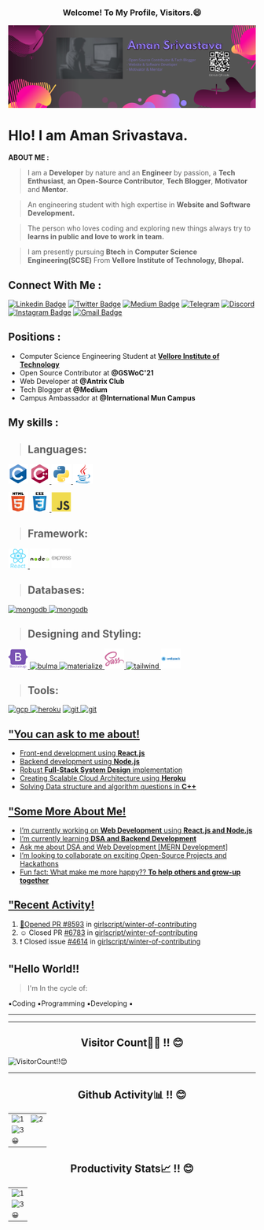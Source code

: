 <h3 align="center"> <p>Welcome! To My Profile, Visitors.😄</p> </h3>

<img align="center" src="glow.png">


# **Hlo! I am Aman Srivastava.** 
**ABOUT ME :**
> I am a **Developer** by nature and an **Engineer**  by passion, a **Tech Enthusiast**, **an Open-Source Contributor**, **Tech Blogger**, **Motivator** and **Mentor**.

> An engineering student with high expertise in **Website and Software Development.**

> The person who loves coding and exploring new things always try to **learns in public and love to work in team.**

> I am presently pursuing **Btech** in **Computer Science Engineering(SCSE)** From **Vellore Institute of Technology, Bhopal.**


##  Connect With Me :
[![Linkedin Badge](https://img.shields.io/badge/-Aman.Srivastava-blue?style=flat-square&logo=Linkedin&logoColor=black&link=https://https://www.linkedin.com/in/aman-srivastava-43b42920a/)](https://www.linkedin.com/in/aman-srivastava-43b42920a/)
[![Twitter Badge](https://img.shields.io/badge/-@Aman.Srivastava-1ca0f1?style=&flat-square&labelColor=1ca0f1&logo=twitter&logoColor=black&link=https://twitter.com/AmanSri68355587)](https://twitter.com/AmanSri68355587)
[![Medium Badge](https://img.shields.io/badge/-@Aman.Srivastava-03a57a?style=&flat-square&labelColor=black&logo=Medium&link=https://medium.com/@amansrv/)](https://medium.com/@amansrv)
[![Telegram](https://img.shields.io/badge/-Telegram-blue?style=flat-square&logo=Telegram&logoColor=white)](https://t.me/aman1srv)
[![Discord](https://img.shields.io/badge/-Discord-7289DA?style=flat-square&logo=discord&logoColor=white)](https://discordapp.com/users/aman.srivastava#7510)
[![Instagram Badge](https://img.shields.io/badge/-Instagram-purple?style=flat-square&logo=instagram&logoColor=white&link=https://instagram.com/aman.srivastava___/)](https://instagram.com/aman.srivastava___)
[![Gmail Badge](https://img.shields.io/badge/-srivastavaaman237@gmail.com-c14438?style=flat-square&logo=Gmail&logoColor=black&link=mailto:srivastavaaman237@gmail.com)](mailto:srivastavaaman237@gmail.com)

<!-- This is my coding profile accounts -->
 

## Positions :
- Computer Science Engineering Student at **[Vellore Institute of Technology](http://vitbhopal.ac.in/)**
- Open Source Contributor at **@GSWoC'21**
- Web Developer at **@Antrix Club**
- Tech Blogger at **@Medium**
- Campus Ambassador at **@International Mun Campus**


## My skills :
> ##  **Languages:** 
<a href="https://www.cprogramming.com/" target="_blank"> <img src="https://raw.githubusercontent.com/devicons/devicon/master/icons/c/c-original.svg" alt="c" width="40" height="40"/></a> 
<a href="https://www.w3schools.com/cpp/" target="_blank"> <img src="https://raw.githubusercontent.com/devicons/devicon/master/icons/cplusplus/cplusplus-original.svg" alt="cplusplus" width="40" height="40"/> </a> 
<a href="https://www.python.org" target="_blank"> <img src="https://raw.githubusercontent.com/devicons/devicon/master/icons/python/python-original.svg" alt="python" width="40" height="40"/> </a> 
<a href="https://www.java.com" target="_blank"> <img src="https://raw.githubusercontent.com/devicons/devicon/master/icons/java/java-original.svg" alt="java" width="40" height="40"/> </a><br>

<a href="https://www.w3.org/html/" target="_blank"> <img src="https://raw.githubusercontent.com/devicons/devicon/master/icons/html5/html5-original-wordmark.svg" alt="html5" width="40" height="40"/></a> 
<a href="https://www.w3schools.com/css/" target="_blank"> <img src="https://raw.githubusercontent.com/devicons/devicon/master/icons/css3/css3-original-wordmark.svg" alt="css3" width="40" height="40"/> </a><a href="https://developer.mozilla.org/en-US/docs/Web/JavaScript" target="_blank"> <img src="https://raw.githubusercontent.com/devicons/devicon/master/icons/javascript/javascript-original.svg" alt="javascript" width="40" height="40"/> </a> 

> ## **Framework:**
<a href="https://reactjs.org/" target="_blank"> <img src="https://raw.githubusercontent.com/devicons/devicon/master/icons/react/react-original-wordmark.svg" alt="react" width="40" height="40"/> </a>
<a href="https://nodejs.org" target="_blank"> <img src="https://raw.githubusercontent.com/devicons/devicon/master/icons/nodejs/nodejs-original-wordmark.svg" alt="nodejs" width="40" height="40"/></a> <a href="https://expressjs.com" target="_blank"> <img src="https://raw.githubusercontent.com/devicons/devicon/master/icons/express/express-original-wordmark.svg" alt="express" width="40" height="40"/> </a><br>

> ## **Databases:**
<a href="https://MongoDb.com/" target="_blank"> <img src="https://www.vectorlogo.zone/logos/mongodb/mongodb-icon.svg" alt="mongodb" width="40" height="40"/> </a> <a href="https://www.mysql.com/" target="_blank"> <img src="https://www.vectorlogo.zone/logos/mysql/mysql-ar21.svg" alt="mongodb" width="40" height="40"/> </a>  


> ## **Designing and Styling:**
<a href="https://getbootstrap.com" target="_blank"> <img src="https://raw.githubusercontent.com/devicons/devicon/master/icons/bootstrap/bootstrap-plain-wordmark.svg" alt="bootstrap" width="40" height="40"/> </a> <a href="https://bulma.io/" target="_blank"> <img src="https://raw.githubusercontent.com/gilbarbara/logos/804dc257b59e144eaca5bc6ffd16949752c6f789/logos/bulma.svg" alt="bulma" width="40" height="40"/> </a> <a href="https://materializecss.com/" target="_blank"> <img src="https://raw.githubusercontent.com/prplx/svg-logos/5585531d45d294869c4eaab4d7cf2e9c167710a9/svg/materialize.svg" alt="materialize" width="40" height="40"/> </a> <a href="https://sass-lang.com" target="_blank"> <img src="https://raw.githubusercontent.com/devicons/devicon/master/icons/sass/sass-original.svg" alt="sass" width="40" height="40"/> </a> 
<a href="https://tailwindcss.com/" target="_blank"> <img src="https://www.vectorlogo.zone/logos/tailwindcss/tailwindcss-icon.svg" alt="tailwind" width="40" height="40"/> </a>  <a href="https://webpack.js.org" target="_blank"> <img src="https://raw.githubusercontent.com/devicons/devicon/d00d0969292a6569d45b06d3f350f463a0107b0d/icons/webpack/webpack-original-wordmark.svg" alt="webpack" width="40" height="40"/> </a>

> ## **Tools:**
<a href="https://cloud.google.com" target="_blank"> <img src="https://www.vectorlogo.zone/logos/google_cloud/google_cloud-icon.svg" alt="gcp" width="40" height="40"/> </a> 
<a href="https://www.heroku.com/" target="_blank"> <img src="https://www.vectorlogo.zone/logos/heroku/heroku-icon.svg" alt="heroku" width="40" height="40"/></a> 
<a href="https://git-scm.com/" target="_blank"> <img src="https://www.vectorlogo.zone/logos/git-scm/git-scm-icon.svg" alt="git" width="40" height="40"/> 
<a href="https://vs_code.com/" target="_blank"> <img src="https://www.vectorlogo.zone/logos/visualstudio_code/visualstudio_code-icon.svg" alt="git" width="40" height="40"/> 


## **"You can ask to me about!**
- Front-end development using **React.js**
- Backend development using **Node.js**
- Robust **Full-Stack System Design** implementation
- Creating Scalable Cloud Architecture using **Heroku**
- Solving Data structure and algorithm questions in **C++**

 
## **"Some More About Me!**
- I’m currently working on **Web Development** using **React.js and Node.js**
- I’m currently learning **DSA and Backend Development**
- Ask me about DSA and Web Development [MERN Development]
- I’m looking to collaborate on exciting Open-Source Projects and Hackathons
- Fun fact: What make me more happy?? **To help others and grow-up together**
 
 
## **"Recent Activity!**

<!-- START_SECTION:activity -->

1. 💪Opened PR [#8593](https://github.com/girlscript/winter-of-contributing/pull/8593) in [girlscript/winter-of-contributing](https://github.com/girlscript/winter-of-contributing)
2. ☺ Closed PR [#6783](https://github.com/girlscript/winter-of-contributing/pull/6783) in [girlscript/winter-of-contributing](https://github.com/girlscript/winter-of-contributing)
3. ❗️ Closed issue [#4614](https://github.com/girlscript/winter-of-contributing/pull/4614) in [girlscript/winter-of-contributing](https://github.com/girlscript/winter-of-contributing)
 
<!--  4. ❗️ 
 5. ❗️
 END_SECTION:activity -->
 

 ## **"Hello World!!**

 > I'm In the cycle of:

▪️Coding ▪️Programming ▪️Developing ▪️

 ***
 
<hr>

<h2 align="center">Visitor Count👨‍💻 !! 😊</h2>
<p align="center">
  
  ![VisitorCount!!😊](https://profile-counter.glitch.me/{amansrv}/count.svg) 
  
</p>

<hr
    
***
    
<h2 align="center">Github Activity📊 !! 😊 </h2>   
   
<table>
  <tr>
    <td><img src="https://github-readme-stats.vercel.app/api?username=amansrv&theme=radical&show_icons=true"  display=block width=100% height=auto  alt="1" ></td>
    <td><img src="https://github-readme-stats.vercel.app/api/top-langs/?username=amansrv&theme=radical&layout=compact&hide=Jupyter%20Notebook"  display=block width=100% height=auto  alt="2" ></td>
   </tr> 
  <tr><td><img src="https://github-readme-streak-stats.herokuapp.com/?user=amansrv&theme=tokyonight"  display=block width=100% height=auto alt="3" ></td></tr>
   <tr><td>😀</td></tr>
</table>
    
    
 <h2 align="center">Productivity Stats📈 !! 😊</h2>
 
 <table>
  <tr>
    <td><img src="https://github-profile-summary-cards.vercel.app/api/cards/profile-details?username=amansrv&theme=monokai"  display=block width=100% height=auto  alt="1" >   </td>
  </tr> 
   
 <tr>
   <td><img src="https://activity-graph.herokuapp.com/graph?username=amansrv&bg_color=1a1b27&color=be90f2&line=638fda&point=35aea1&area=true"  display=block width=100% height=auto alt="3" ></td>
  </td>
  </tr>
  <tr><td>😀</td></tr>
</table>

